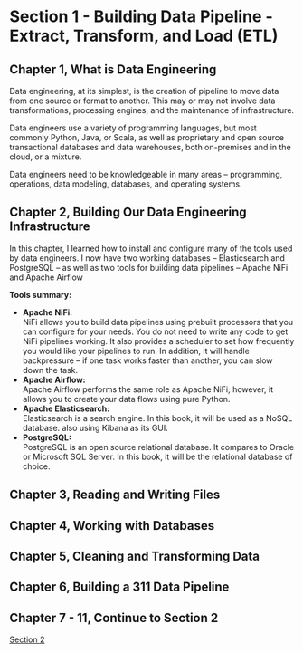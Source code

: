# Section 1 - Building Data Pipeline - Extract, Transform, and Load (ETL)

## Chapter 1, What is Data Engineering
Data engineering, at its simplest, is the creation of pipeline to move data from one source or format to another. This may or may not involve data transformations, processing 
engines, and the maintenance of infrastructure. 

Data engineers use a variety of programming languages, but most commonly Python, 
Java, or Scala, as well as proprietary and open source transactional databases and data 
warehouses, both on-premises and in the cloud, or a mixture.

Data engineers need to 
be knowledgeable in many areas – programming, operations, data modeling, databases, 
and operating systems.

## Chapter 2, Building Our Data Engineering Infrastructure
In this chapter, I learned how to install and configure many of the tools used by data 
engineers. I now have two working databases – Elasticsearch and PostgreSQL – as well as two tools for building data pipelines – Apache NiFi and Apache Airflow

**Tools summary:**
* **Apache NiFi:** <br>
  NiFi allows you to build data pipelines using prebuilt processors that you can configure for your needs. You do not need to write any code to get NiFi pipelines working. It also provides a scheduler to set how frequently you would like your pipelines to run. In addition, it will handle backpressure – if one task works faster than another, you can slow down the task.
* **Apache Airflow:** <br>
  Apache Airflow performs the same role as Apache NiFi; however, it allows you to create your data flows using pure Python.
* **Apache Elasticsearch:** <br>
  Elasticsearch is a search engine. In this book, it will be used as a NoSQL database. also using Kibana as its GUI.
* **PostgreSQL:** <br>
  PostgreSQL is an open source relational database. It compares to Oracle or Microsoft SQL Server. In this book, it will be the relational database of choice.
## Chapter 3, Reading and Writing Files

## Chapter 4, Working with Databases

## Chapter 5, Cleaning and Transforming Data

## Chapter 6, Building a 311 Data Pipeline

## Chapter 7 - 11, Continue to Section 2
[Section 2](https://www.example.com)